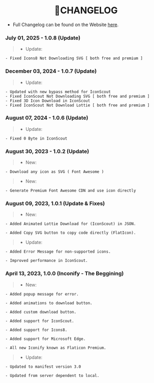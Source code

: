 <h1 align = "center">
    📃CHANGELOG
</h1>

- Full Changelog can be found on the Website [here](https://kyutefox.com/changelog/iconify-browser-extension). 

### July 01, 2025 - 1.0.8 (Update)
> - Update:

    - Fixed Icons8 Not Downloading SVG [ both free and premium ]


### December 03, 2024 - 1.0.7 (Update)
> - Update:

    - Updated with new bypass method for IconScout
    - Fixed IconScout Not Downloading SVG [ both free and premium ]
    - Fixed 3D Icon Download in IconScout
    - Fixed IconScout Not Download Lottie [ both free and premium ]

### August 07, 2024 - 1.0.6 (Update)

> - Update:

    - Fixed 0 Byte in IconScout


### August 30, 2023 - 1.0.2 (Update)

> - New:

    - Download any icon as SVG ( Font Awesome )

> - New:

    - Generate Premium Font Awesome CDN and use icon directly

### August 09, 2023, 1.0.1 (Update & Fixes)

> - New:

    - Added Animated Lottie Download for (IconScout) in JSON.

    - Added Copy SVG button to copy code directly (FlatIcon).

> - Update:

    - Added Error Message for non-supported icons.

    - Improved performance in IconScout.

### April 13, 2023, 1.0.0 (Inconify - The Beggining)

> - New:

    - Added popup message for error.

    - Added animations to download button.

    - Added custom download button.

    - Added support for IconScout.

    - Added support for Icons8.

    - Added support for Microsoft Edge.

    - All new Iconify known as Flaticon Premium.

> - Update:

    - Updated to manifest version 3.0

    - Updated from server dependent to local.
